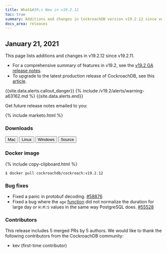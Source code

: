 ```yaml
---
title: What&#39;s New in v19.2.12
toc: true
summary: Additions and changes in CockroachDB version v19.2.12 since version v19.2.11
docs_area: releases 
---
```


## January 21, 2021

This page lists additions and changes in v19.2.12 since v19.2.11.

- For a comprehensive summary of features in v19.2, see the [v19.2 GA release notes](v19.2.0.html).
- To upgrade to the latest production release of CockroachDB, see this [article](../{{site.versions["stable"]}}/upgrade-cockroach-version.html).

{{site.data.alerts.callout_danger}}
{% include /v19.2/alerts/warning-a63162.md %}
{{site.data.alerts.end}}

Get future release notes emailed to you:

{% include marketo.html %}

### Downloads

<div id="os-tabs" class="clearfix">
    <a href="https://binaries.cockroachdb.com/cockroach-v19.2.12.darwin-10.9-amd64.tgz"><button id="mac" data-eventcategory="mac-binary-release-notes">Mac</button></a>
    <a href="https://binaries.cockroachdb.com/cockroach-v19.2.12.linux-amd64.tgz"><button id="linux" data-eventcategory="linux-binary-release-notes">Linux</button></a>
    <a href="https://binaries.cockroachdb.com/cockroach-v19.2.12.windows-6.2-amd64.zip"><button id="windows" data-eventcategory="windows-binary-release-notes">Windows</button></a>
    <a href="https://binaries.cockroachdb.com/cockroach-v19.2.12.src.tgz"><button id="source" data-eventcategory="source-release-notes">Source</button></a>
</div>

### Docker image

{% include copy-clipboard.html %}
~~~shell
$ docker pull cockroachdb/cockroach:v19.2.12
~~~

### Bug fixes

- Fixed a panic in protobuf decoding. [#58876][#58876]
- Fixed a bug where the `age` [function](../v19.2/functions-and-operators.html#date-and-time-functions) did not normalize the duration for large day or `H:M:S` values in the same way PostgreSQL does. [#55528][#55528]

### Contributors

This release includes 5 merged PRs by 5 authors.
We would like to thank the following contributors from the CockroachDB community:

- kev (first-time contributor)

[#55528]: https://github.com/cockroachdb/cockroach/pull/55528
[#58876]: https://github.com/cockroachdb/cockroach/pull/58876
